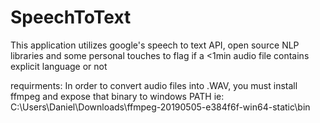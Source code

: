 # SpeechToText
This application utilizes google's speech to text API, open source NLP libraries
and some personal touches to flag if a <1min audio file contains explicit language or not

requirments:
In order to convert audio files into .WAV, you must install ffmpeg and expose that binary to windows PATH ie: C:\Users\Daniel\Downloads\ffmpeg-20190505-e384f6f-win64-static\bin



